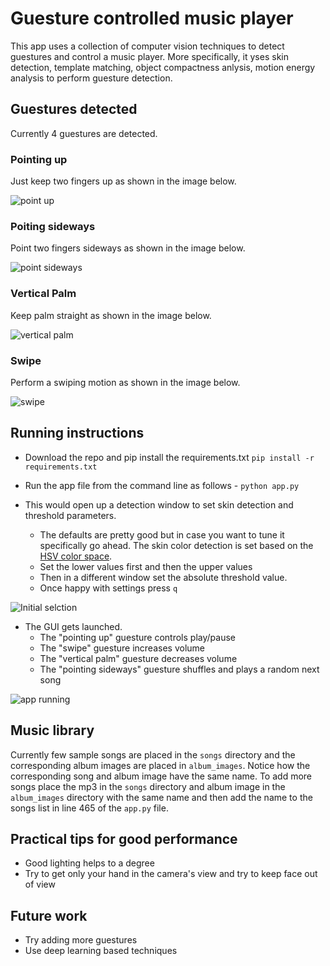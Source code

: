 # Guesture controlled music player

This app uses a collection of computer vision techniques to detect guestures and control a music player.
More specifically, it yses skin detection, template matching, object compactness anlysis, motion energy analysis to perform guesture detection.

## Guestures detected

Currently 4 guestures are detected. 

### Pointing up 

Just keep two fingers up as shown in the image below.

![point up](/images/point_up_.jpeg)

### Poiting sideways

Point two fingers sideways as shown in the image below. 

![point sideways](/images/point_sideways.jpeg)


### Vertical Palm

Keep palm straight as shown in the image below.

![vertical palm](/images/vertical_palm_.jpeg)


### Swipe

Perform a swiping motion as shown in the image below.

![swipe](/images/swipe_.jpeg)


## Running instructions

* Download the repo and pip install the requirements.txt
`pip install -r requirements.txt`

* Run the app file from the command line as follows -
`python app.py`

* This would open up a detection window to set skin detection and threshold parameters. 
    * The defaults are pretty good but in case you want to tune it specifically go ahead. The skin color detection is set based on the [HSV color space](https://en.wikipedia.org/wiki/HSL_and_HSV).
    * Set the lower values first and then the upper values
    * Then in a different window set the absolute threshold value.
    * Once happy with settings press `q`

![Initial selction](/images/selection_initial.JPG)

* The GUI gets launched.
    * The "pointing up" guesture controls play/pause
    * The "swipe" guesture increases volume
    * The "vertical palm" guesture decreases volume
    * The "pointing sideways" guesture shuffles and plays a random next song

![app running](/images/app_running.JPG)

## Music library

Currently few sample songs are placed in the `songs` directory and the corresponding album images are placed in `album_images`. Notice how the corresponding song and album image have the same name. To add more songs place the mp3 in the `songs` directory and album image in the `album_images` directory with the same name and then add the name to the songs list in line 465 of the `app.py` file.

## Practical tips for good performance

* Good lighting helps to a degree
* Try to get only your hand in the camera's view and try to keep face out of view

## Future work 

* Try adding more guestures
* Use deep learning based techniques

